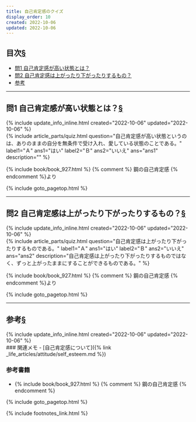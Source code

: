 ```yaml
---
title: 自己肯定感のクイズ
display_order: 10
created: 2022-10-06
updated: 2022-10-06
---
```


## <a name="index">目次</a><a class="heading-anchor-permalink" href="#目次">§</a>

<ul id="index_ul">
<li><a href="#問1 自己肯定感が高い状態とは？">問1 自己肯定感が高い状態とは？</a></li>
<li><a href="#問2 自己肯定感は上がったり下がったりするもの？">問2 自己肯定感は上がったり下がったりするもの？</a></li>
<li><a href="#参考">参考</a></li>
</ul>

* * *
## <a name="問1 自己肯定感が高い状態とは？">問1 自己肯定感が高い状態とは？</a><a class="heading-anchor-permalink" href="#問1 自己肯定感が高い状態とは？">§</a>
<div class="chapter-updated">{% include update_info_inline.html created="2022-10-06" updated="2022-10-06" %}</div>
{% include article_parts/quiz.html
    question="自己肯定感が高い状態というのは、ありのままの自分を無条件で受け入れ、愛している状態のことである。"
    label1="Ａ" ans1="はい"
    label2="Ｂ" ans2="いいえ"
    ans="ans1"
    description="" %}

{% include book/book_927.html %} {% comment %} 鋼の自己肯定感 {% endcomment %}より

{% include goto_pagetop.html %}

* * *
## <a name="問2 自己肯定感は上がったり下がったりするもの？">問2 自己肯定感は上がったり下がったりするもの？</a><a class="heading-anchor-permalink" href="#問2 自己肯定感は上がったり下がったりするもの？">§</a>
<div class="chapter-updated">{% include update_info_inline.html created="2022-10-06" updated="2022-10-06" %}</div>
{% include article_parts/quiz.html
    question="自己肯定感は上がったり下がったりするものである。"
    label1="Ａ" ans1="はい"
    label2="Ｂ" ans2="いいえ"
    ans="ans2"
    description="自己肯定感は上がったり下がったりするものではなく、ずっと上がったままにすることができるものである。" %}

{% include book/book_927.html %} {% comment %} 鋼の自己肯定感 {% endcomment %}より

{% include goto_pagetop.html %}

* * *
## <a name="参考">参考</a><a class="heading-anchor-permalink" href="#参考">§</a>
<div class="chapter-updated">{% include update_info_inline.html created="2022-10-06" updated="2022-10-06" %}</div>
### 関連メモ
- [自己肯定感について]({% link _life_articles/attitude/self_esteem.md %})

### 参考書籍
- {% include book/book_927.html %} {% comment %} 鋼の自己肯定感 {% endcomment %}

{% include goto_pagetop.html %}

{% include footnotes_link.html %}

